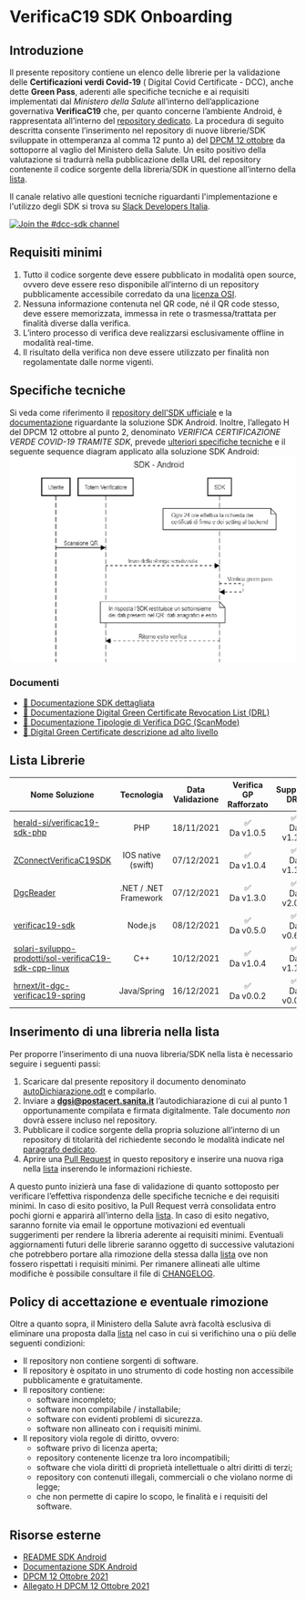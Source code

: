 # VerificaC19 SDK Onboarding


## Introduzione
Il presente repository contiene un elenco delle librerie per la validazione 
delle **Certificazioni verdi Covid-19** ( Digital Covid Certificate - DCC), 
anche dette **Green Pass**, aderenti alle specifiche tecniche e ai requisiti 
implementati dal *Ministero della Salute* all’interno dell’applicazione 
governativa **VerificaC19** che, per quanto concerne l’ambiente Android, è rappresentata
all’interno del [repository dedicato](https://github.com/ministero-salute/it-dgc-verificac19-sdk-android).
La procedura di seguito descritta consente l’inserimento nel repository di nuove
librerie/SDK sviluppate in ottemperanza al comma 12 punto a) del 
[DPCM 12 ottobre](https://www.governo.it/sites/governo.it/files/DPCM_12_ottobre.pdf) 
da sottoporre al vaglio del Ministero della Salute. Un esito positivo della 
valutazione si tradurrà nella pubblicazione della URL del repository contenente 
il codice sorgente della libreria/SDK in questione all’interno della [lista](#lista-librerie).

Il canale relativo alle questioni tecniche riguardanti l'implementazione e l'utilizzo degli SDK si trova su [Slack Developers Italia](https://developersitalia.slack.com/archives/C030BJEGEN8).

[![Join the #dcc-sdk channel](https://img.shields.io/badge/Slack%20channel-%23dcc--sdk-blue.svg)](https://developersitalia.slack.com/archives/C030BJEGEN8)

## Requisiti minimi

1. Tutto il codice sorgente deve essere pubblicato in modalità open source, 
ovvero deve essere reso disponibile all’interno di un repository pubblicamente 
accessibile corredato da una [licenza OSI](https://opensource.org/licenses/alphabetical).
2. Nessuna informazione contenuta nel QR code, né il QR code stesso, deve essere 
memorizzata, immessa in rete o trasmessa/trattata per finalità diverse dalla 
verifica.
3. L’intero processo di verifica deve realizzarsi esclusivamente offline in 
modalità real-time. 
4. Il risultato della verifica non deve essere utilizzato per finalità non 
regolamentate dalle norme vigenti.

## Specifiche tecniche
Si veda come riferimento il [repository dell'SDK ufficiale](https://github.com/ministero-salute/it-dgc-verificac19-sdk-android/blob/develop/README.md) e la [documentazione](https://ministero-salute.github.io/it-dgc-verificac19-sdk-android/documentation/) riguardante la soluzione SDK 
Android.
Inoltre, l’allegato H del DPCM 12 ottobre al punto 2, denominato *VERIFICA
 CERTIFICAZIONE VERDE COVID-19 TRAMITE SDK*, prevede [ulteriori specifiche tecniche](https://www.governo.it/sites/governo.it/files/Dpcm_12_ottobre_ALLEGATO_H.pdf ) 
 e il seguente sequence diagram applicato alla soluzione SDK Android:
![Schema Descrizione Android](schema.png)

### Documenti
- [📄 Documentazione SDK dettagliata](https://ministero-salute.github.io/it-dgc-verificac19-sdk-android/documentation/)
- [📄 Documentazione Digital Green Certificate Revocation List (DRL)](https://github.com/ministero-salute/it-dgc-documentation/blob/master/DRL.md)
- [📄 Documentazione Tipologie di Verifica DGC (ScanMode)](https://github.com/ministero-salute/it-dgc-documentation/blob/master/SCANMODE.md)
- [📄 Digital Green Certificate descrizione ad alto livello](https://github.com/ministero-salute/it-dgc-documentation)

## Lista Librerie

| Nome Soluzione | Tecnologia  | Data Validazione | Verifica GP Rafforzato | Supporto DRL | Verifica Booster | Verifica Esenzioni |
| -----------    | :-: | :-:      |  :-:      |  :-:      |  :-:      |  :-:      | 
| [herald-si/verificac19-sdk-php](https://github.com/herald-si/verificac19-sdk-php)| PHP| 18/11/2021 |  ✅<br>Da v1.0.5      |  ✅<br>Da v1.1.0       |  ✅<br>Da v1.2.0      | ✅<br>Da v1.3.0      | 
| [ZConnectVerificaC19SDK](https://github.com/hrzucchetti/zconnect-verificaC19-sdk-ios) | IOS native (swift) | 07/12/2021 |  ✅<br>Da v1.0.4   |  ✅<br>Da v1.1.0       |  ✅<br>Da v1.1.1       | ✅<br>Da v1.1.2      | 
| [DgcReader](https://github.com/DevTrevi/DgcReader) | .NET / .NET Framework | 07/12/2021 | ✅<br>Da v1.3.0 | ✅<br>Da v2.0.0 | ✅<br>Da v2.1.0 | ❌ |
| [verificac19-sdk](https://github.com/italia/verificac19-sdk )   | Node.js |  08/12/2021    |  ✅<br>Da v0.5.0     |  ✅<br>Da v0.6.0     | ✅<br>Da v0.7.0   | ✅<br>Da v0.8.0 |
| [solari-sviluppo-prodotti/sol-verificaC19-sdk-cpp-linux](https://github.com/solari-sviluppo-prodotti/sol-verificaC19-sdk-cpp-linux)| C++| 10/12/2021 | ✅<br>Da v1.0.4       |   ✅<br>Da v1.1.2      |   ✅<br>Da v1.1.1      | ❌ |
| [hrnext/it-dgc-verificac19-spring](https://github.com/hrnext/it-dgc-verificac19-spring) | Java/Spring | 16/12/2021 | ✅<br>Da v0.0.2      |  ✅<br>Da v0.0.3      |  ✅<br>Da v0.0.3      |  ❌ |

## Inserimento di una libreria nella lista 

Per proporre l’inserimento di una nuova libreria/SDK nella lista è necessario seguire i seguenti passi:

1. Scaricare dal presente repository il documento denominato [autoDichiarazione.odt](autoDichiarazione.odt) e compilarlo.
2. Inviare a **dgsi@postacert.sanita.it** l’autodichiarazione di cui al punto 1 opportunamente compilata e firmata digitalmente. Tale documento *non* dovrà essere incluso nel repository.
3. Pubblicare il codice sorgente della propria soluzione all’interno di un repository di titolarità del richiedente secondo le modalità indicate nel [paragrafo dedicato](#requisiti-minimi).
4. Aprire una [Pull Request](https://github.com/ministero-salute/it-dgc-verificac19-sdk-onboarding/pulls) in questo repository e inserire una nuova riga nella [lista](#lista-librerie) inserendo le informazioni richieste. 

A questo punto inizierà una fase di validazione di quanto sottoposto per verificare l’effettiva rispondenza delle specifiche tecniche e dei requisiti minimi. 
In caso di esito positivo, la Pull Request verrà consolidata entro pochi giorni e apparirà all’interno della [lista](#lista-librerie).
In caso di esito negativo, saranno fornite via email le opportune motivazioni ed eventuali suggerimenti per rendere la libreria aderente ai requisiti minimi.
Eventuali aggiornamenti futuri delle librerie saranno oggetto di successive valutazioni che potrebbero portare alla rimozione della stessa dalla [lista](#lista-librerie) ove non fossero rispettati i requisiti minimi. Per rimanere allineati alle ultime modifiche è possibile consultare il file di [CHANGELOG](CHANGELOG.md).

## Policy di accettazione e eventuale rimozione

Oltre a quanto sopra, il Ministero della Salute avrà facoltà esclusiva di eliminare una proposta dalla [lista](#lista-librerie) nel caso in cui si verifichino una o più delle seguenti condizioni:

* Il repository non contiene sorgenti di software.
* Il repository è ospitato in uno strumento di code hosting non accessibile pubblicamente e gratuitamente.
* Il repository contiene:
    * software incompleto;
    * software non compilabile / installabile;
    * software con evidenti problemi di sicurezza. 
    * software non allineato con i requisiti minimi. 
* Il repository viola regole di diritto, ovvero:
    * software privo di licenza aperta;
    * repository contenente licenze tra loro incompatibili;
    * software che viola diritti di proprietà intellettuale o altri diritti di terzi;
    * repository con contenuti illegali, commerciali o che violano norme di legge;
    * che non permette di capire lo scopo, le finalità e i requisiti del software.

## Risorse esterne 

* [README SDK Android](https://github.com/ministero-salute/it-dgc-verificac19-sdk-android/blob/develop/README.md)
* [Documentazione SDK Android](https://ministero-salute.github.io/it-dgc-verificac19-sdk-android/documentation/)
* [DPCM 12 Ottobre 2021](https://www.governo.it/sites/governo.it/files/DPCM_12_ottobre.pdf)
* [Allegato H DPCM 12 Ottobre 2021](https://www.governo.it/sites/governo.it/files/Dpcm_12_ottobre_ALLEGATO_H.pdf) 

